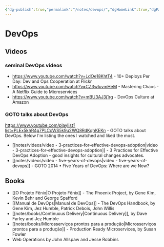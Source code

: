 ```yaml
---
{"dg-publish":true,"permalink":"/notes/devops/","dgHomeLink":true,"dgPassFrontmatter":false}
---
```


# DevOps

## Videos

### seminal DevOps videos

- <https://www.youtube.com/watch?v=LdOe18KhtT4> - 10+ Deploys Per Day: Dev and Ops Cooperation at Flickr
- <https://www.youtube.com/watch?v=CZ3wIuvmHeM> - Mastering Chaos - A Netflix Guide to Microservices
- <https://www.youtube.com/watch?v=mBU3AJ3j1rg> - DevOps Culture at Amazon


### GOTO talks about DevOps

<https://www.youtube.com/playlist?list=PLEx5khR4g7PLCoWS5k9u2WQ8RdKqhKEKn> - GOTO talks about DevOps. Below I'm listing the ones I watched and liked the most.

- [[notes/videos/video - 3-practices-for-effective-devops-adoption|video - 3-practices-for-effective-devops-adoption]] - 3 Practices for Effective DevOps Adoption - good insights for cultural changes advocates.
- [[notes/videos/video - five-years-of-devops|video - five-years-of-devops]] - GOTO 2014 • Five Years of DevOps: Where are we Now?


## Books

- [[O Projeto Fênix|O Projeto Fênix]] - The Phoenix Project, by Gene Kim, Kevin Behr and George Spafford
- [[Manual de DevOps|Manual de DevOps]] - The DevOps Handbook, by Gene Kim, Jez Humble, Patrick Debois, John Willis
- [[notes/books/Continuous Delivery|Continuous Delivery]], by Dave Farley and Jez Humble
- [[notes/books/Microsserviços prontos para a produção|Microsserviços prontos para a produção]] - Production Ready Microservices, by Susan Fowler
- Web Operations by John Allspaw and Jesse Robbins


